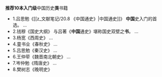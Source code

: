 **推荐10本入门级**中国历史**类**书籍
- 1.吕思勉《[[z_文献笔记/20.8 《中国通史》|中国通史]]》 **中国**史入门的首选。 ...
-   2.钱穆《国史大纲》 与吕著《**中国**通史》堪称国史双壁之**书**。 ...
-   3.杨宽《西周史》 ...
-   4.童书业《春秋史》 ...
-   5.吕思勉《秦汉史》 ...
-   6.王仲荦《魏晋南北朝史》 ...
-   7.岑仲勉《隋唐史》 ...
-   8.樊树志《晚明史》